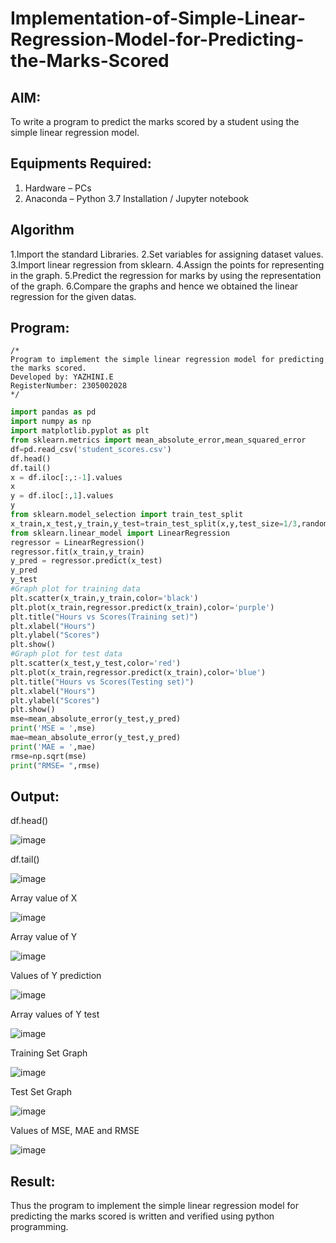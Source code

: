# Implementation-of-Simple-Linear-Regression-Model-for-Predicting-the-Marks-Scored

## AIM:
To write a program to predict the marks scored by a student using the simple linear regression model.

## Equipments Required:
1. Hardware – PCs
2. Anaconda – Python 3.7 Installation / Jupyter notebook

## Algorithm
1.Import the standard Libraries.
2.Set variables for assigning dataset values.
3.Import linear regression from sklearn.
4.Assign the points for representing in the graph.
5.Predict the regression for marks by using the representation of the graph.
6.Compare the graphs and hence we obtained the linear regression for the given datas. 

## Program:
```
/*
Program to implement the simple linear regression model for predicting the marks scored.
Developed by: YAZHINI.E
RegisterNumber: 2305002028 
*/
```
```python
import pandas as pd
import numpy as np
import matplotlib.pyplot as plt
from sklearn.metrics import mean_absolute_error,mean_squared_error
df=pd.read_csv('student_scores.csv')
df.head()
df.tail()
x = df.iloc[:,:-1].values
x
y = df.iloc[:,1].values
y
from sklearn.model_selection import train_test_split
x_train,x_test,y_train,y_test=train_test_split(x,y,test_size=1/3,random_state=0)
from sklearn.linear_model import LinearRegression
regressor = LinearRegression()
regressor.fit(x_train,y_train)
y_pred = regressor.predict(x_test)
y_pred
y_test
#Graph plot for training data
plt.scatter(x_train,y_train,color='black')
plt.plot(x_train,regressor.predict(x_train),color='purple')
plt.title("Hours vs Scores(Training set)")
plt.xlabel("Hours")
plt.ylabel("Scores")
plt.show()
#Graph plot for test data
plt.scatter(x_test,y_test,color='red')
plt.plot(x_train,regressor.predict(x_train),color='blue')
plt.title("Hours vs Scores(Testing set)")
plt.xlabel("Hours")
plt.ylabel("Scores")
plt.show()
mse=mean_absolute_error(y_test,y_pred)
print('MSE = ',mse)
mae=mean_absolute_error(y_test,y_pred)
print('MAE = ',mae)
rmse=np.sqrt(mse)
print("RMSE= ",rmse)
```
## Output:
df.head()

![image](https://github.com/Yazhinielangovan/Implementation-of-Simple-Linear-Regression-Model-for-Predicting-the-Marks-Scored/assets/155508323/e45fbc01-3f6a-41db-b335-8e76b43cf15a)

df.tail()

![image](https://github.com/Yazhinielangovan/Implementation-of-Simple-Linear-Regression-Model-for-Predicting-the-Marks-Scored/assets/155508323/6acd01c9-2d71-4979-b52b-1ab1db5a7772)

Array value of X


![image](https://github.com/Yazhinielangovan/Implementation-of-Simple-Linear-Regression-Model-for-Predicting-the-Marks-Scored/assets/155508323/997fc38b-d113-4146-a6cf-4a178a25794b)

Array value of Y


![image](https://github.com/Yazhinielangovan/Implementation-of-Simple-Linear-Regression-Model-for-Predicting-the-Marks-Scored/assets/155508323/cfd573f6-128d-4430-88e3-43e806351cbb)

Values of Y prediction


![image](https://github.com/Yazhinielangovan/Implementation-of-Simple-Linear-Regression-Model-for-Predicting-the-Marks-Scored/assets/155508323/44f7f4c4-219f-43c9-b3b9-33c5f781b9b2)

Array values of Y test


![image](https://github.com/Yazhinielangovan/Implementation-of-Simple-Linear-Regression-Model-for-Predicting-the-Marks-Scored/assets/155508323/3387c221-2e65-49cb-b0a1-7cdbc3aa8a8b)

Training Set Graph


![image](https://github.com/Yazhinielangovan/Implementation-of-Simple-Linear-Regression-Model-for-Predicting-the-Marks-Scored/assets/155508323/b901ecc9-91ad-41b9-add5-c08642e44c45)

Test Set Graph

![image](https://github.com/Yazhinielangovan/Implementation-of-Simple-Linear-Regression-Model-for-Predicting-the-Marks-Scored/assets/155508323/25234cfc-15fe-491f-b490-43e083ed9344)

Values of MSE, MAE and RMSE


![image](https://github.com/Yazhinielangovan/Implementation-of-Simple-Linear-Regression-Model-for-Predicting-the-Marks-Scored/assets/155508323/58e4ad88-38da-4485-8b31-dbd3497b5e5b)

## Result:
Thus the program to implement the simple linear regression model for predicting the marks scored is written and verified using python programming.
